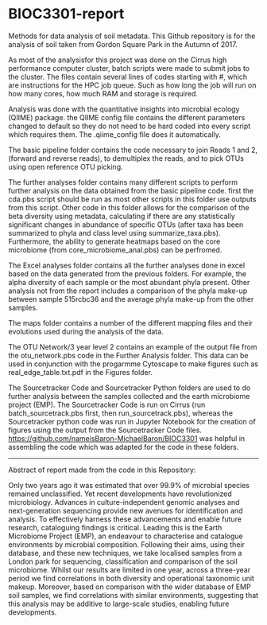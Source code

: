# BIOC3301-report
Methods for data analysis of soil metadata.
This Github repository is for the analysis of soil taken from Gordon Square Park in the Autumn of 2017. 

As most of the analysisfor this project was done on the Cirrus high performance computer cluster, batch scripts were made to submit jobs to the cluster.
The files contain several lines of codes starting with #, which are instructions for the HPC job queue. Such as how long the job will run on how many cores, how much RAM and storage is required.

Analysis was done with the quantitative insights into microbial ecology (QIIME) package. the QIIME config file contains the different parameters changed to default so they do not need to be hard coded into every script which requires them. The .qiime_config file does it automatically.

The basic pipeline folder contains the code necessary to join Reads 1 and 2, (forward and reverse reads), to demultiplex the reads, and to pick OTUs using open reference OTU picking. 

The further analyses folder contains many different scripts to perform further analysis on the data obtained from the basic pipeline code. first the cda.pbs script should be run as most other scripts in this folder use outputs from this script. Other code in this folder allows for the comparison of the beta diversity using metadata, calculating if there are any statistically significant changes in abundance of specific OTUs (after taxa has been summarized to phyla and class level using summarize_taxa.pbs). Furthermore, the ability to generate heatmaps based on the core microbiome (from core_microbiome_anal.pbs) can be perfromed.

The Excel analyses folder contains all the further analyses done in excel based on the data generated from the previous folders. For example, the alpha diversity of each sample or the most abundant phyla present. Other analysis not from the report includes a comparison of the phyla make-up between sample 515rcbc36 and the average phyla make-up from the other samples.

The maps folder contains a number of the different mapping files and their evolutions used during the analysis of the data.

The OTU Network/3 year level 2 contains an example of the output file from the otu_network.pbs code in the Further Analysis folder. This data can be used in conjunction with the progarmme Cytoscape to make figures such as real_edge_table.txt.pdf in the Figures folder.

The Sourcetracker Code and Sourcetracker Python folders are used to do further analysis between the samples collected and the earth microbiome project (EMP). The Sourcetracker Code is run on Cirrus (run batch_sourcetrack.pbs first, then run_sourcetrack.pbs), whereas the Sourcetracker python code was run in Jupyter Notebook for the creation of figures using the output from the Sourcetracker Code files. https://github.com/nameisBaron-MichaelBaron/BIOC3301 was helpful in assembling the code which was adapted for the code in these folders.

______________________________________________________________________________________________________________________________

Abstract of report made from the code in this Repository:

Only two years ago it was estimated that over 99.9% of microbial species remained unclassified. Yet recent developments have revolutionized microbiology. Advances in culture-independent genomic analyses and next-generation sequencing provide new avenues for identification and analysis. To effectively harness these advancements and enable future research, cataloguing findings is critical.  Leading this is the Earth Microbiome Project (EMP), an endeavour to characterise and catalogue environments by microbial composition. Following their aims, using their database, and these new techniques, we take localised samples from a London park for sequencing, classification and comparison of the soil microbiome. Whilst our results are limited in one year, across a three-year period we find correlations in both diversity and operational taxonomic unit makeup. Moreover, based on comparison with the wider database of EMP soil samples, we find correlations with similar environments, suggesting that this analysis may be additive to large-scale studies, enabling future developments. 
